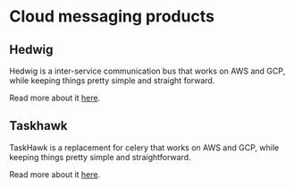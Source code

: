 # Cloud messaging products

## Hedwig

Hedwig is a inter-service communication bus that works on AWS and GCP, while keeping things pretty simple and straight forward.

Read more about it [here](https://cloudchacho.github.io/hedwig/).

## Taskhawk

TaskHawk is a replacement for celery that works on AWS and GCP, while keeping things pretty simple and straightforward.

Read more about it [here](https://cloudchacho.github.io/taskhawk/).

